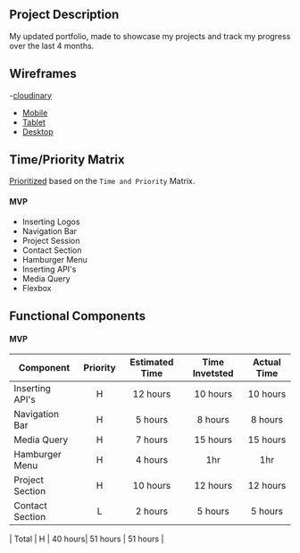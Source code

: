 ## Project Description

My updated portfolio, made to showcase my projects and track my progress over the last 4 months. 

## Wireframes 

    
-[cloudinary](https://res.cloudinary.com/)

- [Mobile](https://res.cloudinary.com/stephaniev/image/upload/v1601620086/MOBILE_gkquol.png)
- [Tablet](https://res.cloudinary.com/stephaniev/image/upload/v1601620086/MOBILE_gkquol.png)
- [Desktop](https://res.cloudinary.com/stephaniev/image/upload/v1601620035/DESKTOP_nsw4kl.png)


## Time/Priority Matrix 

[Prioritized](https://res.cloudinary.com/stephaniev/image/upload/v1595454521/Time_Matrix_imcjmt.jpg) based on the `Time and Priority` Matrix.  

#### MVP 

- Inserting Logos
- Navigation Bar
- Project Session
- Contact Section
- Hamburger Menu
- Inserting API's
- Media Query
- Flexbox

## Functional Components



#### MVP
| Component | Priority | Estimated Time | Time Invetsted | Actual Time |
| --- | :---: |  :---: | :---: | :---: |
| Inserting API's | H | 12 hours | 10 hours | 10 hours|
| Navigation Bar | H | 5 hours | 8 hours | 8 hours|
| Media Query | H | 7 hours | 15 hours | 15 hours|
| Hamburger Menu | H | 4 hours| 1hr | 1hr |
| Project Section| H | 10 hours | 12 hours | 12 hours|
| Contact Section | L | 2 hours| 5 hours | 5 hours |

| Total | H | 40 hours| 51 hours | 51 hours |
